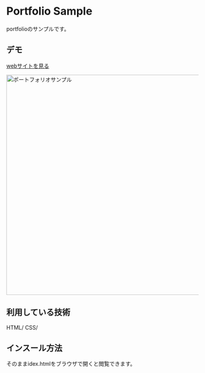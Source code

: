 Portfolio Sample
====

portfolioのサンプルです。

## デモ
[webサイトを見る](https://my-portfoliojp-sample.herokuapp.com/)

<img width="578" alt="ポートフォリオサンプル" src="https://user-images.githubusercontent.com/86341002/124728449-911b6e00-df4a-11eb-857b-3480837c81d4.png">


## 利用している技術
HTML/ CSS/ 

## インスール方法
そのままidex.htmlをブラウザで開くと閲覧できます。

